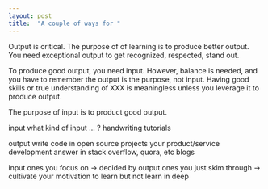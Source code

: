 ```yaml
---
layout: post
title:  "A couple of ways for "
---
```


Output is critical. The purpose of of learning is to produce better output.
You need exceptional output to get recognized, respected, stand out.

To produce good output, you need input.
However, balance is needed, and you have to remember the output is the purpose, not input.
Having good skills or true understanding of XXX is meaningless unless you leverage it to produce output. 

The purpose of input is to product good output.

 input
what kind of input ... ?
handwriting
tutorials


output
write code in open source projects
your product/service development
answer in stack overflow, quora, etc
blogs

input
ones you focus on -> decided by output
ones you just skim through -> cultivate your motivation to learn but not learn in deep